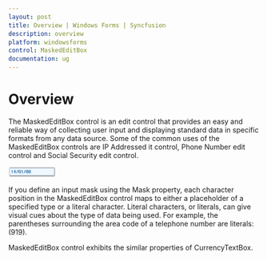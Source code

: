 ```yaml
---
layout: post
title: Overview | Windows Forms | Syncfusion
description: overview
platform: windowsforms
control: MaskedEditBox
documentation: ug
---
```

# Overview

The MaskedEditBox control is an edit control that provides an easy and reliable way of collecting user input and displaying 
standard data in specific formats from any data source. Some of the common uses of the MaskedEditBox controls are IP Addressed it 
control, Phone Number edit control and Social Security edit control.


![](MaskedEditBox-images/MarkedEditBox-img1.png)


If you define an input mask using the Mask property, each character position in the MaskedEditBox control maps to either a 
placeholder of a specified type or a literal character. Literal characters, or literals, can give visual cues about the type of 
data being used. For example, the parentheses surrounding the area code of a telephone number are literals: (919).

MaskedEditBox control exhibits the similar properties of CurrencyTextBox.

